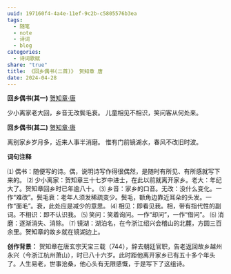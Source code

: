 ```yaml
---
uuid: 197160f4-4a4e-11ef-9c2b-c5805576b3ea
tags:
  - 随笔
  - note
  - 诗词
  - blog
categories:
  - 诗词歌赋
share: "true"
title: 《回乡偶书(二首)》 贺知章 唐
date: 2024-04-28
---
```


**回乡偶书(其一)**
[贺知章·唐](2%20Aera/人物/古代/贺知章·唐.md)

少小离家老大回，乡音无改鬓毛衰。
儿童相见不相识，笑问客从何处来。

**回乡偶书(其二)**
[贺知章·唐](2%20Aera/人物/古代/贺知章·唐.md)

离别家乡岁月多，近来人事半消磨。
惟有门前镜湖水，春风不改旧时波。

**词句注释**

⑴ 偶书：随便写的诗。偶，说明诗写作得很偶然，是随时有所见、有所感就写下来的。
⑵ 少小离家：贺知章三十七岁中进士，在此以前就离开家乡。老大：年纪大了。贺知章回乡时已年逾八十。
⑶ 乡音：家乡的口音。无改：没什么变化。一作“难改”。鬓毛衰：老年人须发稀疏变少。鬓毛，额角边靠近耳朵的头发。一作“面毛”。衰，此处应是减少的意思。
⑷ 相见：即看见我。相，带有指代性的副词。不相识：即不认识我。
⑸ 笑问：笑着询问。一作“却问”，一作“借问”。
⑹ 消磨：逐渐消失、消除。
⑺ 镜湖：湖泊名，在今浙江绍兴会稽山的北麓，方圆三百余里。贺知章的故乡就在镜湖边上。

**创作背景：**
贺知章在唐玄宗天宝三载（744），辞去朝廷官职，告老返回故乡越州永兴（今浙江杭州萧山），时已八十六岁。此时距他离开家乡已有五十多个年头了。人生易老，世事沧桑，他心头有无限感慨，于是写下了这组诗。

